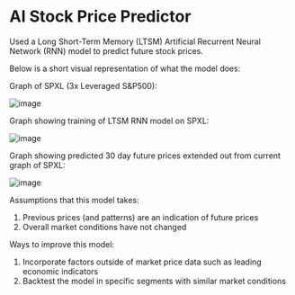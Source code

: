 # AI Stock Price Predictor
Used a Long Short-Term Memory (LTSM) Artificial Recurrent Neural Network (RNN) model to predict future stock prices.



Below is a short visual representation of what the model does:


Graph of SPXL (3x Leveraged S&P500):

![image](https://user-images.githubusercontent.com/82794849/147861274-8d4cb3fe-31ed-4ecc-a6be-fa6df47968ca.png)

Graph showing training of LTSM RNN model on SPXL:

![image](https://user-images.githubusercontent.com/82794849/147861300-6107d911-03bc-4254-976c-50b83707cbc7.png)

Graph showing predicted 30 day future prices extended out from current graph of SPXL:

![image](https://user-images.githubusercontent.com/82794849/147861315-2f6d9949-56b8-4c78-bd62-e83a0b7f2697.png)




Assumptions that this model takes:
1. Previous prices (and patterns) are an indication of future prices
2. Overall market conditions have not changed

Ways to improve this model:
1. Incorporate factors outside of market price data such as leading economic indicators
2. Backtest the model in specific segments with similar market conditions
